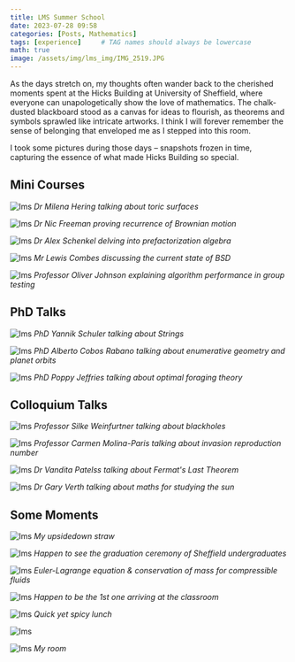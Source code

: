 ```yaml
---
title: LMS Summer School
date: 2023-07-28 09:58
categories: [Posts, Mathematics]
tags: [experience]     # TAG names should always be lowercase
math: true
image: /assets/img/lms_img/IMG_2519.JPG
---
```


As the days stretch on, my thoughts often wander back to the cherished moments spent at the Hicks Building at University of Sheffield, where everyone can unapologetically show the love of mathematics. The chalk-dusted blackboard stood as a canvas for ideas to flourish, as theorems and symbols sprawled like intricate artworks. I think I will forever remember the sense of belonging that enveloped me as I stepped into this room. 

I took some pictures during those days – snapshots frozen in time, capturing the essence of what made Hicks Building so special.

## Mini Courses

![lms](/assets/img/lms_img/IMG_2413.JPG)
_Dr Milena Hering talking about toric surfaces_

![lms](/assets/img/lms_img/IMG_2429.JPG)
_Dr Nic Freeman proving recurrence of Brownian motion_

![lms](/assets/img/lms_img/IMG_2456.JPG)
_Dr Alex Schenkel delving into prefactorization algebra_

![lms](/assets/img/lms_img/IMG_2527.JPG)
_Mr Lewis Combes discussing the current state of BSD_

![lms](/assets/img/lms_img/IMG_2520.JPG)
_Professor Oliver Johnson explaining algorithm performance in group testing_


## PhD Talks
![lms](/assets/img/lms_img/IMG_2445.JPG)
_PhD Yannik Schuler talking about Strings_

![lms](/assets/img/lms_img/IMG_2438.JPG)
_PhD Alberto Cobos Rabano talking about enumerative geometry and planet orbits_

![lms](/assets/img/lms_img/IMG_2415.JPG)
_PhD Poppy Jeffries talking about optimal foraging theory_


## Colloquium Talks
![lms](/assets/img/lms_img/IMG_2473.JPG)
_Professor Silke Weinfurtner talking about blackholes_

![lms](/assets/img/lms_img/IMG_2538.JPG)
_Professor Carmen Molina-Paris talking about invasion reproduction number_

![lms](/assets/img/lms_img/IMG_2528.JPG)
_Dr Vandita Patelss talking about Fermat's Last Theorem_

<!-- ![lms](/assets/img/lms_img/IMG_2557.JPG)
_Professor Alexander Veselov introducing Bernoulli numbers_ -->

![lms](/assets/img/lms_img/IMG_2453.JPG)
_Dr Gary Verth talking about maths for studying the sun_


## Some Moments
![lms](/assets/img/lms_img/IMG_2394.JPG)
_My upsidedown straw_

![lms](/assets/img/lms_img/IMG_2391.JPG)
_Happen to see the graduation ceremony of Sheffield undergraduates_

![lms](/assets/img/lms_img/IMG_2432.JPG)
_Euler-Lagrange equation & conservation of mass for compressible fluids_

![lms](/assets/img/lms_img/IMG_2468.JPG)
_Happen to be the 1st one arriving at the classroom_

![lms](/assets/img/lms_img/IMG_2452.JPG)
_Quick yet spicy lunch_

![lms](/assets/img/lms_img/IMG_2767.JPG)

![lms](/assets/img/lms_img/IMG_2768.JPG)
_My room_